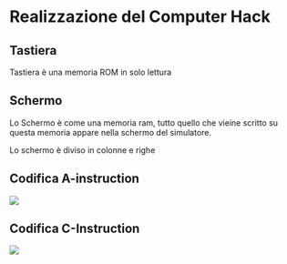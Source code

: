 # Realizzazione del Computer Hack

##  Tastiera

Tastiera è una memoria ROM in solo lettura


##  Schermo

Lo Schermo è come una memoria ram, tutto quello che vieine scritto su questa memoria appare nella schermo del simulatore.

Lo schermo è diviso in colonne   e righe


## Codifica A-instruction

![](vx_images/2106204199297.png)


## Codifica C-Instruction

![](vx_images/5357587756820.png)


